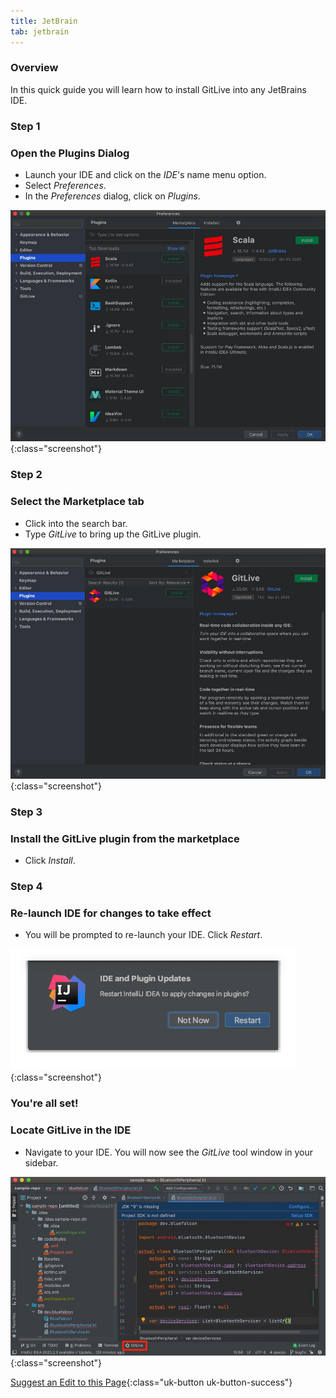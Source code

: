 ```yaml
---
title: JetBrain
tab: jetbrain
---
```


### Overview

In this quick guide you will learn how to install GitLive into any JetBrains IDE.

### Step 1
### Open the Plugins Dialog

* Launch your IDE and click on the _IDE_'s name menu option.
* Select _Preferences_.
* In the _Preferences_ dialog, click on _Plugins_.

![Click on Preferences then Plugins](/uploads/jetbrains-plugin-2.jpg "Plugins"){:class="screenshot"}

### Step 2
### Select the Marketplace tab

* Click into the search bar.
* Type _GitLive_ to bring up the GitLive plugin.

![Search for the GitLive Plugin](/uploads/jetbrains-plugin-search.jpg "Plugin Search"){:class="screenshot"}

### Step 3
### Install the GitLive plugin from the marketplace

* Click _Install_.


### Step 4
### Re-launch IDE for changes to take effect

* You will be prompted to re-launch your IDE. Click _Restart_.

![Click on Restart to Apply Changes](/uploads/jetbrains-restart.png "Restart"){:class="screenshot"}


### You're all set!
### Locate GitLive in the IDE

 * Navigate to your IDE. You will now see the _GitLive_ tool window in your sidebar.

![Confirm installation](/uploads/jetbrains-installed-3.jpeg "Confirm installation"){:class="screenshot"}

[Suggest an Edit to this Page](https://github.com/GitLiveApp/GitLive/edit/master/_sections/installation-jetbrain.md){:class="uk-button uk-button-success"}

